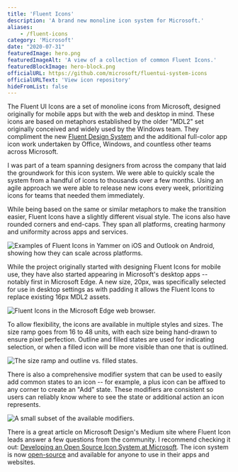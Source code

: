 ```yaml
---
title: 'Fluent Icons'
description: 'A brand new monoline icon system for Microsoft.'
aliases: 
    - /fluent-icons
category: 'Microsoft'
date: "2020-07-31"
featuredImage: hero.png
featuredImageAlt: 'A view of a collection of common Fluent Icons.'
featuredBlockImage: hero-block.png
officialURL: https://github.com/microsoft/fluentui-system-icons
officialURLText: 'View icon repository'
hideFromList: false
---
```


The Fluent UI Icons are a set of monoline icons from Microsoft, designed originally for mobile apps but with the web and desktop in mind. These icons are based on metaphors established by the older "MDL2" set originally conceived and widely used by the Windows team. They compliment the new [Fluent Design System](https://www.microsoft.com/design/fluent/) and the additional full-color app icon work undertaken by Office, Windows, and countless other teams across Microsoft.

I was part of a team spanning designers from across the company that laid the groundwork for this icon system. We were able to quickly scale the system from a handful of icons to thousands over a few months. Using an agile approach we were able to release new icons every week, prioritizing icons for teams that needed them immediately.

While being based on the same or similar metaphors to make the transition easier, Fluent Icons have a slightly different visual style. The icons also have rounded corners and end-caps. They span all platforms, creating harmony and uniformity across apps and services.

![Examples of Fluent Icons in Yammer on iOS and Outlook on Android, showing how they can scale across platforms.](/images/fluent-icons/examples.png)

While the project originally started with designing Fluent Icons for mobile use, they have also started appearing in Microsoft's desktop apps -- notably first in Microsoft Edge. A new size, 20px, was specifically selected for use in desktop settings as with padding it allows the Fluent Icons to replace existing 16px MDL2 assets.

![Fluent Icons in the Microsoft Edge web browser.](/images/fluent-icons/edge.png)

To allow flexibility, the icons are available in multiple styles and sizes. The size ramp goes from 16 to 48 units, with each size being hand-drawn to ensure pixel perfection. Outline and filled states are used for indicating selection, or when a filled icon will be more visible than one that is outlined.

![The size ramp and outline vs. filled states.](/images/fluent-icons/ramp.png)

There is also a comprehensive modifier system that can be used to easily add common states to an icon -- for example, a plus icon can be affixed to any corner to create an "Add" state. These modifiers are consistent so users can reliably know where to see the state or additional action an icon represents.

![A small subset of the available modifiers.](/images/fluent-icons/modifiers.png)

There is a great article on Microsoft Design's Medium site where Fluent Icon leads answer a few questions from the community. I recommend checking it out: [Developing an Open Source Icon System at Microsoft](https://medium.com/microsoft-design/developing-an-open-source-icon-system-at-microsoft-b1796315df9f). The icon system is now [open-source](https://github.com/microsoft/fluentui-system-icons) and available for anyone to use in their apps and websites.
